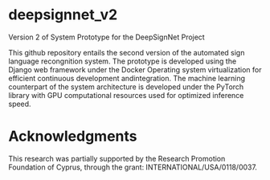 # deepsignnet_v2
Version 2 of System Prototype for the DeepSignNet Project

This github repository entails the second version of the automated sign language recongnition system.
The prototype is developed using the Django web framework under the Docker Operating system virtualization for efficient continuous development andintegration. 
The machine learning counterpart of the system architecture is developed under the PyTorch library with GPU computational resources used for optimized inference speed. 

# Acknowledgments
This research was partially supported by the Research Promotion Foundation of Cyprus, through the grant: INTERNATIONAL/USA/0118/0037.

